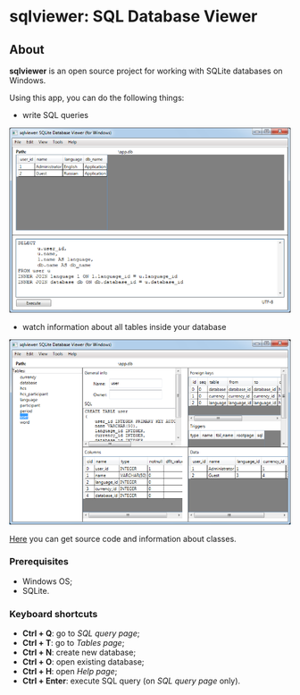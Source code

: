 # sqlviewer: SQL Database Viewer

## About 

**sqlviewer** is an open source project for working with SQLite databases on Windows. 

Using this app, you can do the following things: 

- write SQL queries

![Example (UI, query)](img/ui_query.png)

- watch information about all tables inside your database 

![Example (UI, tables)](img/ui_tables.png)

[Here](https://github.com/alexeysp11/sqlviewer) you can get source code and information about classes.

### Prerequisites 

- Windows OS;
- SQLite. 

### Keyboard shortcuts 

<ul>
    <li><b>Ctrl + Q</b>: go to <i>SQL query page</i>;</li>
    <li><b>Ctrl + T</b>: go to <i>Tables page</i>;</li>
    <li><b>Ctrl + N</b>: create new database;</li>
    <li><b>Ctrl + O</b>: open existing database;</li>
    <li><b>Ctrl + H</b>: open <i>Help page</i>;</li>
    <li><b>Ctrl + Enter</b>: execute SQL query (on <i>SQL query page</i> only).</li>
</ul>
